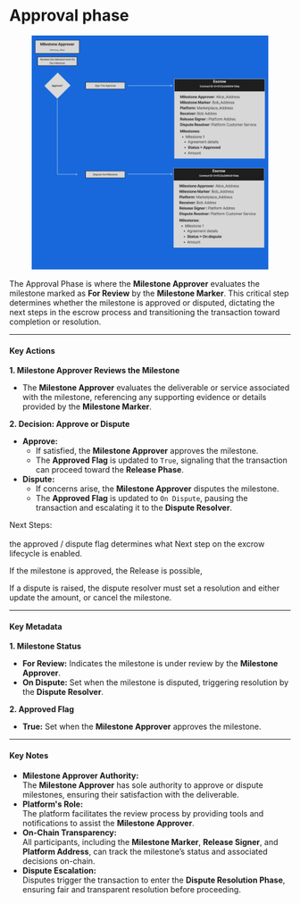 # Approval phase

<figure><img src="../../../.gitbook/assets/Approval.png" alt=""><figcaption></figcaption></figure>



The Approval Phase is where the **Milestone Approver** evaluates the milestone marked as **For Review** by the **Milestone Marker**. This critical step determines whether the milestone is approved or disputed, dictating the next steps in the escrow process and transitioning the transaction toward completion or resolution.

***

#### **Key Actions**

**1. Milestone Approver Reviews the Milestone**

* The **Milestone Approver** evaluates the deliverable or service associated with the milestone, referencing any supporting evidence or details provided by the **Milestone Marker**.

**2. Decision: Approve or Dispute**

* **Approve:**
  * If satisfied, the **Milestone Approver** approves the milestone.
  * The **Approved Flag** is updated to `True`, signaling that the transaction can proceed toward the **Release Phase**.
* **Dispute:**
  * If concerns arise, the **Milestone Approver** disputes the milestone.
  * The **Approved Flag** is updated to `On Dispute`, pausing the transaction and escalating it to the **Dispute Resolver**.

Next Steps:\
\
the approved / dispute flag determines what Next step on the excrow lifecycle is enabled.&#x20;

If the milestone is approved, the Release is possible,

If a dispute is raised, the dispute resolver must set a resolution and either update the amount, or cancel the milestone.&#x20;

***

#### **Key Metadata**

**1. Milestone Status**

* **For Review:** Indicates the milestone is under review by the **Milestone Approver**.
* **On Dispute:** Set when the milestone is disputed, triggering resolution by the **Dispute Resolver**.

**2. Approved Flag**

* **True:** Set when the **Milestone Approver** approves the milestone.

***

#### **Key Notes**

* **Milestone Approver Authority:**\
  The **Milestone Approver** has sole authority to approve or dispute milestones, ensuring their satisfaction with the deliverable.
* **Platform's Role:**\
  The platform facilitates the review process by providing tools and notifications to assist the **Milestone Approver**.
* **On-Chain Transparency:**\
  All participants, including the **Milestone Marker**, **Release Signer**, and **Platform Address**, can track the milestone’s status and associated decisions on-chain.
* **Dispute Escalation:**\
  Disputes trigger the transaction to enter the **Dispute Resolution Phase**, ensuring fair and transparent resolution before proceeding.
